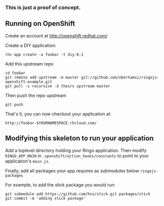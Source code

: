 ### This is just a proof of concept.

Running on OpenShift
----------------------------

Create an account at http://openshift.redhat.com/

Create a DIY application:

    rhc-app create -a foobar -t diy-0.1

Add this upstream repo

    cd foobar
    git remote add upstream -m master git://github.com/oberhamsi/ringojs-openshift-example.git
    git pull -s recursive -X theirs upstream master

Then push the repo upstream

    git push

That's it, you can now checkout your application at:

    http://foobar-$YOURNAMESPACE.rhcloud.com/

Modifying this skeleton to run your application
-------------------------------------------------

Add a toplevel directory holding your Ringo application. Then modify `RINGO_APP_MAIN` in `.openshift/action_hooks/constants` to point to your application's `main.js`.

Finally, add all packages your app requires as submodules below `ringojs-packages`

For example, to add the stick package you would run:

    git submodule add https://github.com/hns/stick.git packages/stick
    git commit -m 'adding stick package'